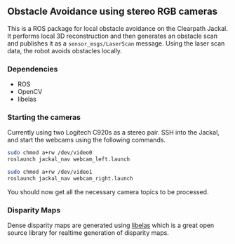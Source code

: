 ## Obstacle Avoidance using stereo RGB cameras

This is a ROS package for local obstacle avoidance on the Clearpath Jackal. It performs local 3D reconstruction and then generates an obstacle scan and publishes it as a `sensor_msgs/LaserScan` message. Using the laser scan data, the robot avoids obstacles locally.

### Dependencies

- ROS
- OpenCV
- libelas

### Starting the cameras

Currently using two Logitech C920s as a stereo pair. SSH into the Jackal, and start the webcams using the following commands.

```bash
sudo chmod a+rw /dev/video0
roslaunch jackal_nav webcam_left.launch
```

```bash
sudo chmod a+rw /dev/video1
roslaunch jackal_nav webcam_right.launch
```

You should now get all the necessary camera topics to be processed.

### Disparity Maps

Dense disparity maps are generated using [libelas](http://www.cvlibs.net/software/libelas/) which is a great open source library for realtime generation of disparity maps.
